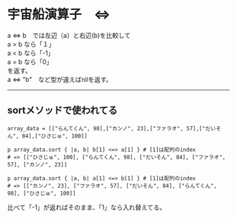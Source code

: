 # 宇宙船演算子　<=>
a <=> b　では左辺（a）と右辺(b)を比較して    
a > b なら「１」   
a < b なら「-1」    
a = b なら「0」   
を返す。  
a <=> "b"　など型が違えばnilを返す。
***

## sortメソッドで使われてる
~~~
array_data = [["らんてくん", 98],["カンノ", 23],["ファラオ", 57],["だいそん", 84],["ひさじゅ", 100]]

p array_data.sort { |a, b| b[1] <=> a[1] } # [1]は配列のindex
# => [["ひさじゅ", 100], ["らんてくん", 98], ["だいそん", 84], ["ファラオ", 57], ["カンノ", 23]]

p array_data.sort { |a, b| a[1] <=> b[1] } # [1]は配列のindex
# => [["カンノ", 23], ["ファラオ", 57], ["だいそん", 84], ["らんてくん", 98], ["ひさじゅ", 100]]
~~~
比べて「-1」が返ればそのまま、「1」なら入れ替えてる。
